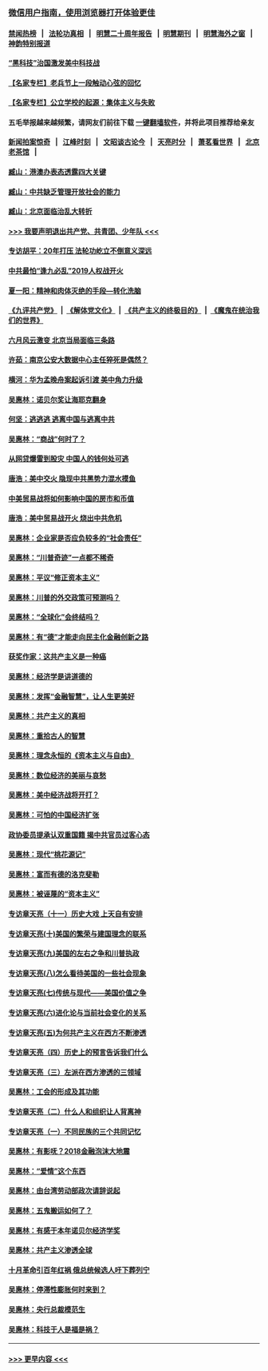 ### [微信用户指南，使用浏览器打开体验更佳](https://github.com/gfw-breaker/banned-news1/blob/master/indexes/wechat-guide.md?t=0)
#### [禁闻热榜](热点新闻.md?t=0)  &nbsp;&nbsp;|&nbsp;&nbsp; [法轮功真相](https://github.com/gfw-breaker/truth/blob/master/README.md?t=0) &nbsp;&nbsp;|&nbsp;&nbsp; [明慧二十周年报告](https://github.com/gfw-breaker/mh-reports/blob/master/README.md?t=0) &nbsp;&nbsp;|&nbsp;&nbsp;[明慧期刊](https://github.com/gfw-breaker/mh-qikan) &nbsp;&nbsp;|&nbsp;&nbsp; [明慧海外之窗](https://github.com/gfw-breaker/mh-news/blob/master/README.md?t=0) &nbsp;&nbsp;|&nbsp;&nbsp; [神韵特别报道](https://github.com/gfw-breaker/mh-news/blob/master/shenyun.md?t=0)
#### [“黑科技”治国激发美中科技战](../pages/nsc423/n11638056.md?t=02051011) 
#### [【名家专栏】老兵节上一段触动心弦的回忆](../pages/nsc423/n11646016.md?t=02051011) 
#### [【名家专栏】公立学校的起源：集体主义与失败](../pages/nsc423/n11601833.md?t=02051011) 
#### 五毛举报越来越频繁，请网友们前往下载 [一键翻墙软件](https://github.com/gfw-breaker/ssr-accounts)，并将此项目推荐给亲友
#### [新闻拍案惊奇](https://github.com/gfw-breaker/banned-news1/blob/master/pages/link4.md) &nbsp;&nbsp;|&nbsp;&nbsp; [江峰时刻](https://github.com/gfw-breaker/banned-news1/blob/master/pages/link4.md) &nbsp;&nbsp;|&nbsp;&nbsp; [文昭谈古论今](https://github.com/gfw-breaker/banned-news1/blob/master/pages/link4.md) &nbsp;&nbsp;|&nbsp;&nbsp; [天亮时分](https://github.com/gfw-breaker/banned-news1/blob/master/pages/link4.md) &nbsp;&nbsp;|&nbsp;&nbsp; [萧茗看世界](https://github.com/gfw-breaker/banned-news1/blob/master/pages/link4.md) &nbsp;&nbsp;|&nbsp;&nbsp; [北京老茶馆](https://github.com/gfw-breaker/banned-news1/blob/master/pages/link4.md) &nbsp;&nbsp;|&nbsp;&nbsp; 
#### [臧山：港澳办表态透露四大关键](../pages/nsc423/n11421628.md?t=02051011) 
#### [臧山：中共缺乏管理开放社会的能力](../pages/nsc423/n11407457.md?t=02051011) 
#### [臧山：北京面临治乱大转折](../pages/nsc423/n11406895.md?t=02051011) 
#### [>>> 我要声明退出共产党、共青团、少年队 <<<](https://github.com/begood0513/goodnews/blob/master/quit/letter.md) 
#### [专访胡平：20年打压 法轮功屹立不倒意义深远](../pages/nsc423/n11398800.md?t=02051011) 
#### [中共最怕“逢九必乱”2019人权战开火](../pages/nsc423/n11385248.md?t=02051011) 
#### [夏一阳：精神和肉体灭绝的手段—转化洗脑](../pages/nsc423/n11368250.md?t=02051011) 
#### [《九评共产党》](https://github.com/begood0513/9ping.md/blob/master/README.md) &nbsp;|&nbsp; [《解体党文化》](../../../../jtdwh.md/blob/master/README.md)  &nbsp;|&nbsp; [《共产主义的终极目的》](../../../../gczydzjmd.md/blob/master/README.md) &nbsp;|&nbsp; [《魔鬼在统治我们的世界》](../../../../mgztzwmdsj.md/blob/master/README.md) 
#### [六月风云激变 北京当局面临三条路](../pages/nsc423/n11313668.md?t=02051011) 
#### [许茹：南京公安大数据中心主任猝死是偶然？](../pages/nsc423/n11064744.md?t=02051011) 
#### [横河：华为孟晚舟案起诉引渡 美中角力升级](../pages/nsc423/n11027230.md?t=02051011) 
#### [吴惠林：诺贝尔奖让海耶克翻身](../pages/nsc423/n10890049.md?t=02051011) 
#### [何坚：逃逃逃 逃离中国与逃离中共](../pages/nsc423/n10592891.md?t=02051011) 
#### [吴惠林：“商战”何时了？](../pages/nsc423/n10573558.md?t=02051011) 
#### [从网贷爆雷到股灾 中国人的钱何处可逃](../pages/nsc423/n10572800.md?t=02051011) 
#### [唐浩：美中交火 隐现中共黑势力混水摸鱼](../pages/nsc423/n10544040.md?t=02051011) 
#### [中美贸易战将如何影响中国的房市和币值](../pages/nsc423/n10543697.md?t=02051011) 
#### [唐浩：美中贸易战开火 烧出中共危机](../pages/nsc423/n10540126.md?t=02051011) 
#### [吴惠林：企业家是否应负较多的“社会责任”](../pages/nsc423/n10535022.md?t=02051011) 
#### [吴惠林：“川普奇迹”一点都不稀奇](../pages/nsc423/n10512808.md?t=02051011) 
#### [吴惠林：平议“修正资本主义”](../pages/nsc423/n10495724.md?t=02051011) 
#### [吴惠林：川普的外交政策可预测吗？](../pages/nsc423/n10462387.md?t=02051011) 
#### [吴惠林：“全球化”会终结吗？](../pages/nsc423/n10452838.md?t=02051011) 
#### [吴惠林：有“德”才能走向民主化金融创新之路](../pages/nsc423/n10432292.md?t=02051011) 
#### [获奖作家：这共产主义是一种癌](../pages/nsc423/n10431541.md?t=02051011) 
#### [吴惠林：经济学是讲道德的](../pages/nsc423/n10398014.md?t=02051011) 
#### [吴惠林：发挥“金融智慧”，让人生更美好](../pages/nsc423/n10375019.md?t=02051011) 
#### [吴惠林：共产主义的真相](../pages/nsc423/n10351394.md?t=02051011) 
#### [吴惠林：重拾古人的智慧](../pages/nsc423/n10337691.md?t=02051011) 
#### [吴惠林：理念永恒的《资本主义与自由》](../pages/nsc423/n10316274.md?t=02051011) 
#### [吴惠林：数位经济的美丽与哀愁](../pages/nsc423/n10292946.md?t=02051011) 
#### [吴惠林：美中经济战将开打？](../pages/nsc423/n10258825.md?t=02051011) 
#### [吴惠林：可怕的中国经济扩张](../pages/nsc423/n10219147.md?t=02051011) 
#### [政协委员提承认双重国籍 揭中共官员过客心态](../pages/nsc423/n10208809.md?t=02051011) 
#### [吴惠林：现代“桃花源记”](../pages/nsc423/n10185234.md?t=02051011) 
#### [吴惠林：富而有德的洛克斐勒](../pages/nsc423/n10142264.md?t=02051011) 
#### [吴惠林：被诬蔑的“资本主义”](../pages/nsc423/n10124816.md?t=02051011) 
#### [专访章天亮（十一）历史大戏 上天自有安排](../pages/nsc423/n10094905.md?t=02051011) 
#### [专访章天亮(十)美国的繁荣与建国理念的联系](../pages/nsc423/n10094899.md?t=02051011) 
#### [专访章天亮(九)美国的左右之争和川普执政](../pages/nsc423/n10094889.md?t=02051011) 
#### [专访章天亮(八)怎么看待美国的一些社会现象](../pages/nsc423/n10094857.md?t=02051011) 
#### [专访章天亮(七)传统与现代——美国价值之争](../pages/nsc423/n10093140.md?t=02051011) 
#### [专访章天亮(六)进化论与当前社会变化的关系](../pages/nsc423/n10092036.md?t=02051011) 
#### [专访章天亮(五)为何共产主义在西方不断渗透](../pages/nsc423/n10083620.md?t=02051011) 
#### [专访章天亮（四）历史上的预言告诉我们什么](../pages/nsc423/n10083606.md?t=02051011) 
#### [专访章天亮（三）左派在西方渗透的三领域](../pages/nsc423/n10081115.md?t=02051011) 
#### [吴惠林：工会的形成及其功能](../pages/nsc423/n10080633.md?t=02051011) 
#### [专访章天亮（二）什么人和组织让人背离神](../pages/nsc423/n10076637.md?t=02051011) 
#### [专访章天亮（一）不同民族的三个共同记忆](../pages/nsc423/n10074188.md?t=02051011) 
#### [吴惠林：有影呒？2018金融泡沫大地震](../pages/nsc423/n10040534.md?t=02051011) 
#### [吴惠林：“爱情”这个东西](../pages/nsc423/n10019423.md?t=02051011) 
#### [吴惠林：由台湾劳动部政次请辞说起](../pages/nsc423/n9979679.md?t=02051011) 
#### [吴惠林：五鬼搬运如何了？](../pages/nsc423/n9925338.md?t=02051011) 
#### [吴惠林：有感于本年诺贝尔经济学奖](../pages/nsc423/n9871883.md?t=02051011) 
#### [吴惠林：共产主义渗透全球](../pages/nsc423/n9812748.md?t=02051011) 
#### [十月革命引百年红祸 俄总统候选人吁下葬列宁](../pages/nsc423/n9810182.md?t=02051011) 
#### [吴惠林：停滞性膨胀何时来到？](../pages/nsc423/n9764136.md?t=02051011) 
#### [吴惠林：央行总裁模范生](../pages/nsc423/n9728134.md?t=02051011) 
#### [吴惠林：科技于人是福是祸？](../pages/nsc423/n9672982.md?t=02051011) 

----
#### [ >>> 更早内容 <<< ](../indexes/nsc423-earlier.md)

